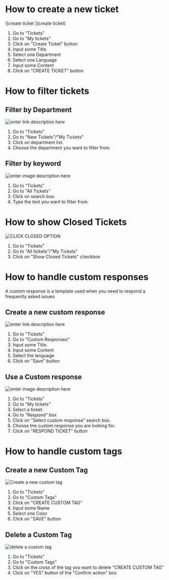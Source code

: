 How to create a new ticket
=======

![create ticket ](create ticket)
 1. Go to "Tickets"
 2. Go to "My tickets"
 3. Click on "Create Ticket" button
 4. Input some Title 
 5. Select one Department
 6. Select one Language
 7. Input some Content
 8. Click on "CREATE TICKET" button 

How to filter tickets
=======

## Filter by Department ##

![enter link description here](http://i.imgur.com/pDNfQHS.gif)
 
 1. Go to "Tickets"
 2. Go to "New Tickets"/"My Tickets"
 3. Click on department list.
 4. Choose the department you want to filter from.
 
## Filter by keyword ##
 
![enter image description here](http://i.imgur.com/u28576E.gif)
 
 1. Go to "Tickets"
 2. Go to "All Tickets"
 3. Click on search box. 
 4. Type the text you want to filter from.

How to show Closed Tickets
=======

![CLICK CLOSED OPTION]()
 1. Go to "Tickets"
 2. Go to "All tickets"/"My Tickets"
 3. Click on "Show Closed Tickets" checkbox

How to handle custom responses
=======

A custom response is a template used when you need to respond a frequently asked issues
## Create a new custom response ##

![enter link description here](https://s3.amazonaws.com/opensupports/wiki-images/CustomResponse.gif)

 1. Go to "Tickets"
 2. Go to "Custom Responses"
 3. Input some Title.
 4. Input some Content
 5. Select the language
 6. Click on "Save" button
 
## Use a Custom response  ##
 
![enter image description here](https://s3.amazonaws.com/opensupports/wiki-images/UseCustomResponse.gif)
 
 1. Go to "Tickets"
 2. Go to "My tickets"
 3. Select a ticket.
 4. Go to "Respond" box
 5. Click on "Select custom response" search box. 
 6. Choose the custom response you are looking for.
 7. Click on "RESPOND TICKET" button

How to handle custom tags
=======

## Create a new Custom Tag ##
 
![Create a new custom tag ](https://s3.amazonaws.com/opensupportstomResponse.gif)
 
 1. Go to "Tickets"
 2. Go to "Custom Tags"
 3. Click on "CREATE CUSTOM TAG"
 4. Input some Name
 5. Select one Color
 6. Click on "SAVE" button

## Delete a Custom Tag ##
 
![delete a custom tag ](https://s3.amazonaws.com/opensupportstomResponse.gif)
 
 1. Go to "Tickets"
 2. Go to "Custom Tags"
 3. Click on the cross of the tag you want to delete "CREATE CUSTOM TAG"
 4. Click on "YES" button of the "Confirm action" box